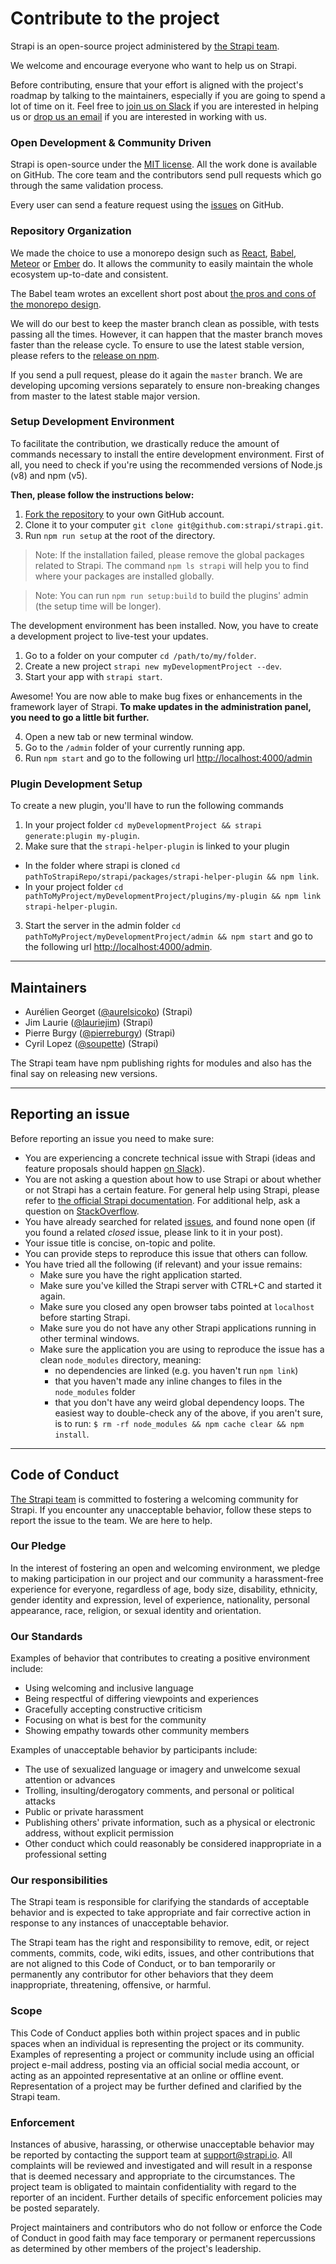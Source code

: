 # Contribute to the project

Strapi is an open-source project administered by [the Strapi team](http://strapi.io).

We welcome and encourage everyone who want to help us on Strapi.

Before contributing, ensure that your effort is aligned with the project's roadmap by talking to the maintainers, especially if you are going to spend a lot of time on it. Feel free to [join us on Slack](http://slack.strapi.io) if you are interested in helping us or [drop us an email](mailto:hi@strapi.io) if you are interested in working with us.

### Open Development & Community Driven
Strapi is open-source under the [MIT license](https://github.com/strapi/strapi/blob/master/LICENSE.md). All the work done is available on GitHub.
The core team and the contributors send pull requests which go through the same validation process.

Every user can send a feature request using the [issues](https://github.com/strapi/strapi/issues) on GitHub.


### Repository Organization
We made the choice to use a monorepo design such as [React](https://github.com/facebook/react/tree/master/packages), [Babel](https://github.com/babel/babel/tree/master/packages), [Meteor](https://github.com/meteor/meteor/tree/devel/packages) or [Ember](https://github.com/emberjs/ember.js/tree/master/packages) do. It allows the community to easily maintain the whole ecosystem up-to-date and consistent.

The Babel team wrotes an excellent short post about [the pros and cons of the monorepo design](https://github.com/babel/babel/blob/master/doc/design/monorepo.md).

We will do our best to keep the master branch clean as possible, with tests passing all the times. However, it can happen that the master branch moves faster than the release cycle. To ensure to use the latest stable version, please refers to the [release on npm](https://www.npmjs.com/package/strapi).

If you send a pull request, please do it again the `master` branch. We are developing upcoming versions separately to ensure non-breaking changes from master to the latest stable major version.


### Setup Development Environment
To facilitate the contribution, we drastically reduce the amount of commands necessary to install the entire development environment. First of all, you need to check if you're using the recommended versions of Node.js (v8) and npm (v5).

**Then, please follow the instructions below:**

1. [Fork the repository](https://github.com/strapi/strapi) to your own GitHub account.
2. Clone it to your computer `git clone git@github.com:strapi/strapi.git`.
3. Run `npm run setup` at the root of the directory.

> Note: If the installation failed, please remove the global packages related to Strapi. The command `npm ls strapi` will help you to find where your packages are installed globally.

> Note: You can run `npm run setup:build` to build the plugins' admin (the setup time will be longer).


The development environment has been installed. Now, you have to create a development project to live-test your updates.

1. Go to a folder on your computer `cd /path/to/my/folder`.
2. Create a new project `strapi new myDevelopmentProject --dev`.
3. Start your app with `strapi start`.

Awesome! You are now able to make bug fixes or enhancements in the framework layer of Strapi. **To make updates in the administration panel, you need to go a little bit further.**

4. Open a new tab or new terminal window.
5. Go to the `/admin` folder of your currently running app.
6. Run `npm start` and go to the following url [http://localhost:4000/admin](http://localhost:4000/admin)

### Plugin Development Setup

To create a new plugin, you'll have to run the following commands

1. In your project folder `cd myDevelopmentProject && strapi generate:plugin my-plugin`.
2. Make sure that the `strapi-helper-plugin` is linked to your plugin
  - In the folder where strapi is cloned `cd pathToStrapiRepo/strapi/packages/strapi-helper-plugin && npm link`.
  - In your project folder `cd pathToMyProject/myDevelopmentProject/plugins/my-plugin && npm link strapi-helper-plugin`.
3. Start the server in the admin folder `cd pathToMyProject/myDevelopmentProject/admin && npm start` and go to the following url [http://localhost:4000/admin](http://localhost:4000/admin).

***

## Maintainers

- Aurélien Georget ([@aurelsicoko](https://github.com/aurelsicoko)) (Strapi)
- Jim Laurie ([@lauriejim](https://github.com/lauriejim)) (Strapi)
- Pierre Burgy ([@pierreburgy](https://github.com/pierreburgy)) (Strapi)
- Cyril Lopez ([@soupette](https://github.com/soupette)) (Strapi)

The Strapi team have npm publishing rights for modules and also has the final say on releasing new versions.

***

## Reporting an issue

Before reporting an issue you need to make sure:
- You are experiencing a concrete technical issue with Strapi (ideas and feature proposals should happen [on Slack](http://slack.strapi.io)).
- You are not asking a question about how to use Strapi or about whether or not Strapi has a certain feature. For general help using Strapi, please refer to [the official Strapi documentation](http://strapi.io). For additional help, ask a question on [StackOverflow](http://stackoverflow.com/questions/tagged/strapi).
- You have already searched for related [issues](https://github.com/strapi/strapi/issues), and found none open (if you found a related _closed_ issue, please link to it in your post).
- Your issue title is concise, on-topic and polite.
- You can provide steps to reproduce this issue that others can follow.
- You have tried all the following (if relevant) and your issue remains:
  - Make sure you have the right application started.
  - Make sure you've killed the Strapi server with CTRL+C and started it again.
  - Make sure you closed any open browser tabs pointed at `localhost` before starting Strapi.
  - Make sure you do not have any other Strapi applications running in other terminal windows.
  - Make sure the application you are using to reproduce the issue has a clean `node_modules` directory, meaning:
    * no dependencies are linked (e.g. you haven't run `npm link`)
    * that you haven't made any inline changes to files in the `node_modules` folder
    * that you don't have any weird global dependency loops. The easiest way to double-check any of the above, if you aren't sure, is to run: `$ rm -rf node_modules && npm cache clear && npm install`.

***

## Code of Conduct

[The Strapi team](https://strapi.io/company) is committed to fostering a welcoming community for Strapi. If you encounter any unacceptable behavior, follow these steps to report the issue to the team. We are here to help.

### Our Pledge

In the interest of fostering an open and welcoming environment, we pledge to making participation in our project and our community a harassment-free experience for everyone, regardless of age, body size, disability, ethnicity, gender identity and expression, level of experience, nationality, personal appearance, race, religion, or sexual identity and orientation.

### Our Standards

Examples of behavior that contributes to creating a positive environment include:
- Using welcoming and inclusive language
- Being respectful of differing viewpoints and experiences
- Gracefully accepting constructive criticism
- Focusing on what is best for the community
- Showing empathy towards other community members

Examples of unacceptable behavior by participants include:
- The use of sexualized language or imagery and unwelcome sexual attention or advances
- Trolling, insulting/derogatory comments, and personal or political attacks
- Public or private harassment
- Publishing others' private information, such as a physical or electronic address, without explicit permission
- Other conduct which could reasonably be considered inappropriate in a professional setting

### Our responsibilities

The Strapi team is responsible for clarifying the standards of acceptable behavior and is expected to take appropriate and fair corrective action in response to any instances of unacceptable behavior.

The Strapi team has the right and responsibility to remove, edit, or reject comments, commits, code, wiki edits, issues, and other contributions that are not aligned to this Code of Conduct, or to ban temporarily or permanently any contributor for other behaviors that they deem inappropriate, threatening, offensive, or harmful.

### Scope

This Code of Conduct applies both within project spaces and in public spaces when an individual is representing the project or its community. Examples of representing a project or community include using an official project e-mail address, posting via an official social media account, or acting as an appointed representative at an online or offline event. Representation of a project may be further defined and clarified by the Strapi team.

### Enforcement

Instances of abusive, harassing, or otherwise unacceptable behavior may be reported by contacting the support team at [support@strapi.io](mailto:support@strapi.io). All complaints will be reviewed and investigated and will result in a response that is deemed necessary and appropriate to the circumstances. The project team is obligated to maintain confidentiality with regard to the reporter of an incident. Further details of specific enforcement policies may be posted separately.

Project maintainers and contributors who do not follow or enforce the Code of Conduct in good faith may face temporary or permanent repercussions as determined by other members of the project's leadership.
